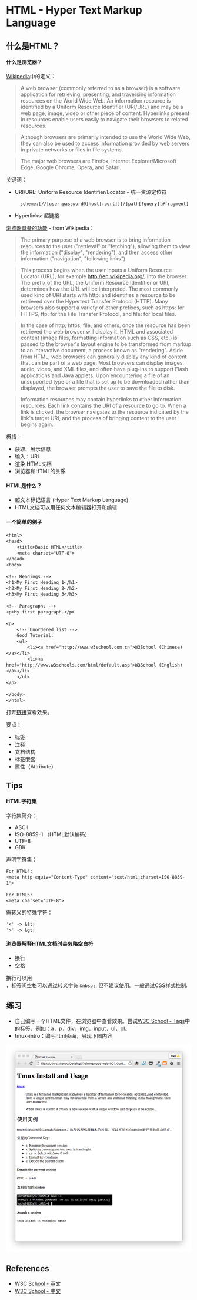 # HTML - Hyper Text Markup Language

## 什么是HTML？

#### 什么是浏览器？

[Wikipedia](https://en.wikipedia.org/wiki/Web_browser)中的定义：

>A web browser (commonly referred to as a browser) is a software application for retrieving, presenting, and traversing information resources on the World Wide Web. An information resource is identified by a Uniform Resource Identifier (URI/URL) and may be a web page, image, video or other piece of content. Hyperlinks present in resources enable users easily to navigate their browsers to related resources.

>Although browsers are primarily intended to use the World Wide Web, they can also be used to access information provided by web servers in private networks or files in file systems.

>The major web browsers are Firefox, Internet Explorer/Microsoft Edge, Google Chrome, Opera, and Safari.

关键词：

* URI/URL: Uniform Resource Identifier/Locator - 统一资源定位符
	
		scheme:[//[user:password@]host[:port]][/]path[?query][#fragment]

* Hyperlinks: 超链接

[浏览器具备的功能](https://en.wikipedia.org/wiki/Web_browser#Function) - from Wikipedia：

>The primary purpose of a web browser is to bring information resources to the user ("retrieval" or "fetching"), allowing them to view the information ("display", "rendering"), and then access other information ("navigation", "following links").

>This process begins when the user inputs a Uniform Resource Locator (URL), for example http://en.wikipedia.org/, into the browser. The prefix of the URL, the Uniform Resource Identifier or URI, determines how the URL will be interpreted. The most commonly used kind of URI starts with http: and identifies a resource to be retrieved over the Hypertext Transfer Protocol (HTTP). Many browsers also support a variety of other prefixes, such as https: for HTTPS, ftp: for the File Transfer Protocol, and file: for local files. 

>In the case of http, https, file, and others, once the resource has been retrieved the web browser will display it. HTML and associated content (image files, formatting information such as CSS, etc.) is passed to the browser's layout engine to be transformed from markup to an interactive document, a process known as "rendering". Aside from HTML, web browsers can generally display any kind of content that can be part of a web page. Most browsers can display images, audio, video, and XML files, and often have plug-ins to support Flash applications and Java applets. Upon encountering a file of an unsupported type or a file that is set up to be downloaded rather than displayed, the browser prompts the user to save the file to disk.

>Information resources may contain hyperlinks to other information resources. Each link contains the URI of a resource to go to. When a link is clicked, the browser navigates to the resource indicated by the link's target URI, and the process of bringing content to the user begins again.

概括：
* 获取、展示信息
* 输入：URL
* 渲染 HTML文档
* 浏览器和HTML的关系

#### HTML是什么？

* 超文本标记语言 (Hyper Text Markup Language)
* HTML文档可以用任何文本编辑器打开和编辑

#### 一个简单的例子

	<html>
	<head>
		<title>Basic HTML</title>
		<meta charset="UTF-8">
	</head>
	<body>

	<!-- Headings -->
	<h1>My First Heading 1</h1>
	<h2>My First Heading 2</h2>
	<h3>My First Heading 3</h3>

	<!-- Paragraphs -->
	<p>My first paragraph.</p>

	<p>
		<!-- Unordered list -->
		Good Tutorial:
		<ul>
			<li><a href="http://www.w3school.com.cn">W3School (Chinese)</a></li>
			<li><a href="http://www.w3schools.com/html/default.asp">W3School (English)</a></li>
		</ul>
	</p>

	</body>
	</html>

打开[链接](./samples/basic.html)查看效果。

要点：
* 标签
* 注释
* 文档结构
* 标签嵌套
* 属性（Attribute）

## Tips

#### HTML字符集

字符集简介：
* ASCII
* ISO-8859-1 （HTML默认编码）
* UTF-8
* GBK

声明字符集：

	For HTML4:
	<meta http-equiv="Content-Type" content="text/html;charset=ISO-8859-1">

	For HTML5:
	<meta charset="UTF-8">

需转义的特殊字符：

	'<' -> &lt;
	'>' -> &gt;

#### 浏览器解释HTML文档时会忽略空白符

* 换行
* 空格

换行可以用<br>，标签间空格可以通过转义字符 `&nbsp;`, 但不建议使用。一般通过CSS样式控制.

## 练习

* 自己编写一个HTML文件，在浏览器中查看效果。尝试[W3C School - Tags](http://www.w3school.com.cn/tags/index.asp)中的标签，例如：a，p，div，img，input，ul，ol。
* tmux-intro：编写html页面，展现下图内容

![tmux](./exercise/html-exercise1/html-exercise1.png)


## References

* [W3C School - 英文](http://www.w3schools.com/)
* [W3C School - 中文](http://www.w3school.com.cn)
